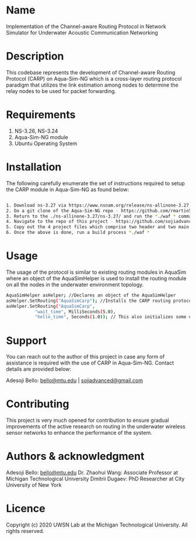 # Name

Implementation of the Channel-aware Routing Protocol in Network Simulator for Underwater Acoustic Communication Networking

# Description
This codebase represents the development of Channel-aware Routing Protocol (CARP) on Aqua-Sim-NG which is a cross-layer routing protocol paradigm that utilizes the link estimation among nodes to determine the relay nodes to be used for packet forwarding.

# Requirements
1. NS-3.26, NS-3.24
2. Aqua-Sim-NG module
3. Ubuntu Operating System

# Installation
The following carefully enumerate the set of instructions required to setup the CARP module in Aqua-Sim-NG as found below:

```bash

1. Download ns-3.27 via https://www.nsnam.org/release/ns-allinone-3.27.tar.bz2
2. Do a git clone of the Aqua-Sim-NG repo - https://github.com/rmartin5/aqua-sim-ng.git and place it in the ns-allinone-3.27/ns-3.27/src folder 
3. Return to the ./ns-allinone-3.27/ns-3.27/ and run the *./waf * command for the build process
4. Navigate to the repo of this project - https://github.com/sojiadvanced/aqua-sim-carp.git and clone the repo on your home directory
5. Copy out the 4 project files which comprise two header and two main files and paste it in the ns-allinone-3.27/ns-3.27/src/aqua-sim-ng/model folder
6. Once the above is done, run a build process *./waf *
```

# Usage
The usage of the protocol is similar to existing routing modules in AquaSim where an object of the AquaSimHelper is used to install the routing module on all the nodes in the underwater environment topology.

```bash
AquaSimHelper asHelper; //Declares an object of the AquaSimHelper
asHelper.SetRouting("AquaSimCarp"); //Installs the CARP routing protocol module on the nodes
asHelper.SetRouting("AquaSimCarp",
		   "wait_time", MilliSeconds(5.0),
		   "hello_time", Seconds(1.0)); // This also initializes some of the variables with the AquaSimCarp module
```

# Support

You can reach out to the author of this project in case any form of assistance is required with the use of CARP in Aqua-Sim-NG. Contact details are provided below:

Adesoji Bello: bello@mtu.edu | sojiadvanced@gmail.com


# Contributing

This project is very much opened for contribution to ensure gradual improvements of the active research on routing in the underwater wireless sensor networks to enhance the performance of the system.

# Authors & acknowledgment

Adesoji Bello:  bello@mtu.edu
Dr. Zhaohui Wang: Associate Professor at Michigan Technological University
Dmitrii Dugaev: PhD Researcher at City University of New York

# Licence
Copyright (c) 2020 UWSN Lab at the Michigan Technological University. All rights reserved.

